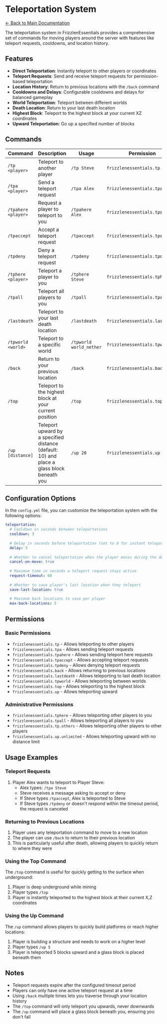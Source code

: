 # Teleportation System

[← Back to Main Documentation](../README.md)

The teleportation system in FrizzlenEssentials provides a comprehensive set of commands for moving players around the server with features like teleport requests, cooldowns, and location history.

## Features

- **Direct Teleportation**: Instantly teleport to other players or coordinates
- **Teleport Requests**: Send and receive teleport requests for permission-based teleportation
- **Location History**: Return to previous locations with the `/back` command
- **Cooldowns and Delays**: Configurable cooldowns and delays for balanced gameplay
- **World Teleportation**: Teleport between different worlds
- **Death Location**: Return to your last death location
- **Highest Block**: Teleport to the highest block at your current XZ coordinates
- **Upward Teleportation**: Go up a specified number of blocks

## Commands

| Command | Description | Usage | Permission |
|---------|-------------|-------|------------|
| `/tp <player>` | Teleport to another player | `/tp Steve` | `frizzlenessentials.tp` |
| `/tpa <player>` | Send a teleport request | `/tpa Alex` | `frizzlenessentials.tpa` |
| `/tpahere <player>` | Request a player to teleport to you | `/tpahere Alex` | `frizzlenessentials.tpahere` |
| `/tpaccept` | Accept a teleport request | `/tpaccept` | `frizzlenessentials.tpaccept` |
| `/tpdeny` | Deny a teleport request | `/tpdeny` | `frizzlenessentials.tpdeny` |
| `/tphere <player>` | Teleport a player to you | `/tphere Steve` | `frizzlenessentials.tphere` |
| `/tpall` | Teleport all players to you | `/tpall` | `frizzlenessentials.tpall` |
| `/lastdeath` | Teleport to your last death location | `/lastdeath` | `frizzlenessentials.lastdeath` |
| `/tpworld <world>` | Teleport to a specific world | `/tpworld world_nether` | `frizzlenessentials.tpworld` |
| `/back` | Return to your previous location | `/back` | `frizzlenessentials.back` |
| `/top` | Teleport to the highest block at your current position | `/top` | `frizzlenessentials.top` |
| `/up [distance]` | Teleport upward by a specified distance (default: 10) and place a glass block beneath you | `/up 20` | `frizzlenessentials.up` |

## Configuration Options

In the `config.yml` file, you can customize the teleportation system with the following options:

```yaml
teleportation:
  # Cooldown in seconds between teleportations
  cooldown: 3
  
  # Delay in seconds before teleportation (set to 0 for instant teleportation)
  delay: 3
  
  # Whether to cancel teleportation when the player moves during the delay
  cancel-on-move: true
  
  # Maximum time in seconds a teleport request stays active
  request-timeout: 60
  
  # Whether to save player's last location when they teleport
  save-last-location: true
  
  # Maximum back locations to save per player
  max-back-locations: 5
```

## Permissions

### Basic Permissions
- `frizzlenessentials.tp` - Allows teleporting to other players
- `frizzlenessentials.tpa` - Allows sending teleport requests
- `frizzlenessentials.tpahere` - Allows sending teleport here requests
- `frizzlenessentials.tpaccept` - Allows accepting teleport requests
- `frizzlenessentials.tpdeny` - Allows denying teleport requests
- `frizzlenessentials.back` - Allows returning to previous locations
- `frizzlenessentials.lastdeath` - Allows teleporting to last death location
- `frizzlenessentials.tpworld` - Allows teleporting between worlds
- `frizzlenessentials.top` - Allows teleporting to the highest block
- `frizzlenessentials.up` - Allows teleporting upward

### Administrative Permissions
- `frizzlenessentials.tphere` - Allows teleporting other players to you
- `frizzlenessentials.tpall` - Allows teleporting all players to you
- `frizzlenessentials.tp.others` - Allows teleporting other players to other players
- `frizzlenessentials.up.unlimited` - Allows teleporting upward with no distance limit

## Usage Examples

### Teleport Requests

1. Player Alex wants to teleport to Player Steve:
   - Alex types: `/tpa Steve`
   - Steve receives a message asking to accept or deny
   - If Steve types `/tpaccept`, Alex is teleported to Steve
   - If Steve types `/tpdeny` or doesn't respond within the timeout period, the request is canceled

### Returning to Previous Locations

1. Player uses any teleportation command to move to a new location
2. The player can use `/back` to return to their previous location
3. This is particularly useful after death, allowing players to quickly return to where they were

### Using the Top Command

The `/top` command is useful for quickly getting to the surface when underground:
1. Player is deep underground while mining
2. Player types `/top`
3. Player is instantly teleported to the highest block at their current X,Z coordinates

### Using the Up Command

The `/up` command allows players to quickly build platforms or reach higher locations:
1. Player is building a structure and needs to work on a higher level
2. Player types `/up 5`
3. Player is teleported 5 blocks upward and a glass block is placed beneath them

## Notes

- Teleport requests expire after the configured timeout period
- Players can only have one active teleport request at a time
- Using `/back` multiple times lets you traverse through your location history
- The `/top` command will only teleport you upwards, never downwards
- The `/up` command will place a glass block beneath you, ensuring you don't fall 